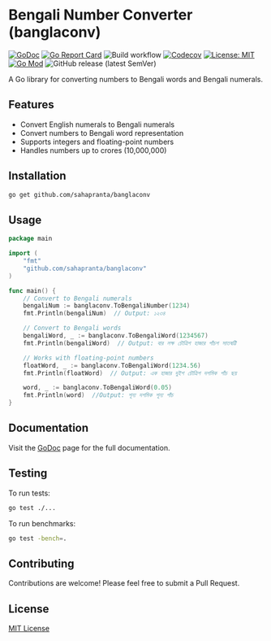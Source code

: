 # Bengali Number Converter (banglaconv)
[![GoDoc](https://godoc.org/github.com/sahapranta/banglaconv?status.svg)](https://godoc.org/github.com/sahapranta/banglaconv)
[![Go Report Card](https://goreportcard.com/badge/github.com/sahapranta/banglaconv)](https://goreportcard.com/report/github.com/sahapranta/banglaconv)
![Build workflow](https://github.com/sahapranta/banglaconv/actions/workflows/go.yml/badge.svg)
[![Codecov](https://codecov.io/gh/sahapranta/banglaconv/branch/main/graph/badge.svg)](https://codecov.io/gh/sahapranta/banglaconv)
[![License: MIT](https://img.shields.io/badge/License-MIT-yellow.svg)](https://opensource.org/licenses/MIT)
[![Go Mod](https://github.com/sahapranta/banglaconv/actions/workflows/list_module.yml/badge.svg)](https://github.com/sahapranta/banglaconv/actions/workflows/list_module.yml)
![GitHub release (latest SemVer)](https://img.shields.io/github/v/tag/sahapranta/banglaconv?sort=semver)


A Go library for converting numbers to Bengali words and Bengali numerals.

## Features

- Convert English numerals to Bengali numerals
- Convert numbers to Bengali word representation
- Supports integers and floating-point numbers
- Handles numbers up to crores (10,000,000)

## Installation

```bash
go get github.com/sahapranta/banglaconv
```

## Usage

```go
package main

import (
    "fmt"
    "github.com/sahapranta/banglaconv"
)

func main() {
    // Convert to Bengali numerals
    bengaliNum := banglaconv.ToBengaliNumber(1234)
    fmt.Println(bengaliNum)  // Output: ১২৩৪

    // Convert to Bengali words
    bengaliWord, _ := banglaconv.ToBengaliWord(1234567)
    fmt.Println(bengaliWord)  // Output: বার লক্ষ চৌত্রিশ হাজার পাঁচশ সাতষট্টি

    // Works with floating-point numbers
    floatWord, _ := banglaconv.ToBengaliWord(1234.56)
    fmt.Println(floatWord)  // Output: এক হাজার দুইশ চৌত্রিশ দশমিক পাঁচ ছয়

    word, _ := banglaconv.ToBengaliWord(0.05)
    fmt.Println(word)  //Output: শূন্য দশমিক শূন্য পাঁচ
}
```

## Documentation
Visit the [GoDoc](https://godoc.org/github.com/sahapranta/banglaconv) page for the full documentation.

## Testing

To run tests:

```bash
go test ./...
```

To run benchmarks:

```bash
go test -bench=.
```

## Contributing

Contributions are welcome! Please feel free to submit a Pull Request.

## License

[MIT License](https://github.com/sahapranta/banglaconv/blob/main/LICENSE)
